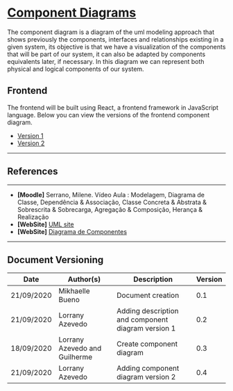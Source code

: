 <span id="dc"></span>
# **<a href="#dc">Component Diagrams</a>**

The component diagram is a diagram of the uml modeling approach that shows previously the components, interfaces and relationships existing in a given system, its objective is that we have a visualization of the components that will be part of our system, it can also be adapted by components equivalents later, if necessary. In this diagram we can represent both physical and logical components of our system.

## Frontend

The frontend will be built using React, a frontend framework in JavaScript language. Below you can view the versions of the frontend component diagram.

- [Version 1](./images/component_diagram01.jpg)
- [Version 2](./images/component_diagram02.png)

---
## References
---


- **[Moodle]** Serrano, Milene. Vídeo Aula : Modelagem, Diagrama de Classe, Dependência & Associação, Classe Concreta & Abstrata & Sobrescrita & Sobrecarga, Agregação & Composição, Herança & Realização
- **[WebSite]** <a href="https://www.uml-diagrams.org/component-diagrams.html">UML site</a>
- **[WebSite]** <a href="https://homepages.dcc.ufmg.br/~amendes/GlossarioUML/glossario/conteudo/componentes/diagrama_de_componentes.htm">Diagrama de Componentes</a>


---

## Document Versioning

| Date | Author(s) | Description | Version |
|------|-------|-----------|--------|
| 21/09/2020 | Mikhaelle Bueno | Document creation | 0.1 |
| 21/09/2020 | Lorrany Azevedo | Adding description and component diagram version 1| 0.2 |
| 18/09/2020 | Lorrany Azevedo and Guilherme | Create component diagram | 0.3 |
| 21/09/2020 | Lorrany Azevedo | Adding component diagram version 2| 0.4 |
